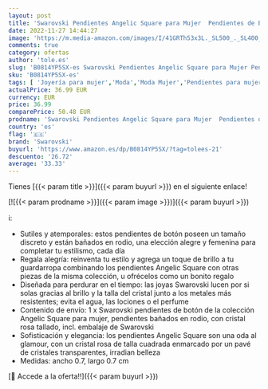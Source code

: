 ```yaml
---
layout: post
title: 'Swarovski Pendientes Angelic Square para Mujer  Pendientes de Botón  Cristal Rosa Cuadrado  Baño de Rodio  Colección Angelic Square de Swarovski'
date: 2022-11-27 14:44:27
image: 'https://m.media-amazon.com/images/I/41GRTh53x3L._SL500_._SL400_.jpg'
comments: true
category: ofertas
author: 'tole.es'
slug: 'B0814YP5SX-es Swarovski Pendientes Angelic Square para Mujer Pendientes...'
sku: 'B0814YP5SX-es'
tags: [ 'Joyería para mujer','Moda','Moda Mujer','Pendientes para mujer','swarovski','🇪🇸', ]
actualPrice: 36.99 EUR
currency: EUR
price: 36.99
comparePrice: 50.48 EUR
prodname: 'Swarovski Pendientes Angelic Square para Mujer  Pendientes de Botón  Cristal Rosa Cuadrado  Baño de Rodio  Colección Angelic Square de Swarovski'
country: 'es'
flag: '🇪🇸'
brand: 'Swarovski'
buyurl: 'https://www.amazon.es/dp/B0814YP5SX/?tag=tolees-21'
descuento: '26.72'
average: '33.33'
---
```


Tienes [{{< param title >}}]({{< param buyurl >}}) en el siguiente enlace!

[![{{< param prodname >}}]({{< param image >}})]({{< param buyurl >}})

ℹ️:

- Sutiles y atemporales: estos pendientes de botón poseen un tamaño discreto y están bañados en rodio, una elección alegre y femenina para completar tu estilismo, cada día
- Regala alegría: reinventa tu estilo y agrega un toque de brillo a tu guardarropa combinando los pendientes Angelic Square con otras piezas de la misma colección, u ofrécelos como un bonito regalo
- Diseñada para perdurar en el tiempo: las joyas Swarovski lucen por si solas gracias al brillo y la talla del cristal junto a los metales más resistentes; evita el agua, las lociones o el perfume
- Contenido de envío: 1 x Swarovski pendientes de botón de la colección Angelic Square para mujer, pendientes bañados en rodio, con cristal rosa tallado, incl. embalaje de Swarovski
- Sofisticación y elegancia: los pendientes Angelic Square son una oda al glamour, con un cristal rosa de talla cuadrada enmarcado por un pavé de cristales transparentes, irradian belleza
- Medidas: ancho 0.7, largo 0.7 cm

[🛒 Accede a la oferta!!]({{< param buyurl >}})
